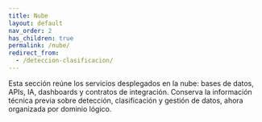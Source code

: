 ```yaml
---
title: Nube
layout: default
nav_order: 2
has_children: true
permalink: /nube/
redirect_from:
  - /deteccion-clasificacion/
---
```


Esta sección reúne los servicios desplegados en la nube: bases de datos, APIs, IA, dashboards y contratos de integración. Conserva la información técnica previa sobre detección, clasificación y gestión de datos, ahora organizada por dominio lógico.
